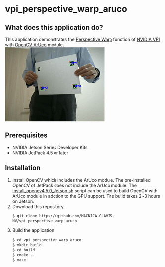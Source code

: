 # vpi_perspective_warp_aruco

## What does this application do?
This application demonstrates the [Perspective Warp](https://docs.nvidia.com/vpi/algo_persp_warp.html) function of [NVIDIA VPI](https://developer.nvidia.com/embedded/vpi) with [OpenCV ArUco](https://docs.opencv.org/master/d5/dae/tutorial_aruco_detection.html) module.
![](./demo.gif)

## Prerequisites
- NVIDIA Jetson Series Developer Kits
- NVIDIA JetPack 4.5 or later 

## Installation
1. Install OpenCV which includes the ArUco module. The pre-installed OpenCV of JetPack does not include the ArUco module. The [install_opencv4.5.0_Jetson.sh](https://github.com/AastaNV/JEP/blob/master/script/install_opencv4.5.0_Jetson.sh) script can be used to build OpenCV with ArUco module in addtion to the GPU support. The build takes 2~3 hours on Jetson.
1. Download this repository.
    ```
    $ git clone https://github.com/MACNICA-CLAVIS-NV/vpi_perspective_warp_aruco
    ```
1. Build the application.
    ```
    $ cd vpi_perspective_warp_aruco
    $ mkdir build
    $ cd build
    $ cmake ..
    $ make
    ```



